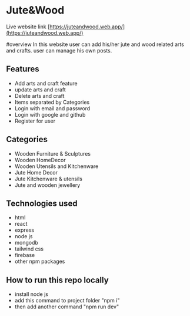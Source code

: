 # Jute&Wood

Live website link [https://juteandwood.web.app/](https://juteandwood.web.app/)

#overview
In this website user can add his/her jute and wood related arts and crafts. user can manage his own posts.

## Features

- Add arts and craft feature
- update arts and craft
- Delete arts and craft
- Items separated by Categories
- Login with email and password
- Login with google and github
- Register for user

## Categories

- Wooden Furniture & Sculptures
- Wooden HomeDecor
- Wooden Utensils and Kitchenware
- Jute Home Decor
- Jute Kitchenware & utensils
- Jute and wooden jewellery

## Technologies used
- html
- react
- express
- node js
- mongodb
- tailwind css
- firebase
- other npm packages

## How to run this repo locally

- install node js 
- add this command to project folder "npm i"
- then add another command "npm run dev"
